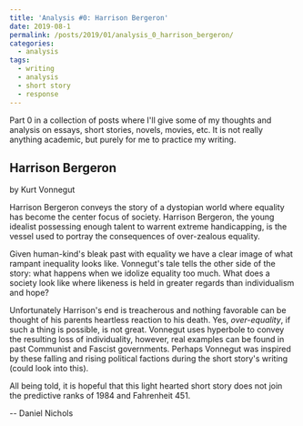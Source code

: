 ```yaml
---
title: 'Analysis #0: Harrison Bergeron'
date: 2019-08-1
permalink: /posts/2019/01/analysis_0_harrison_bergeron/
categories:
  - analysis
tags:
  - writing
  - analysis
  - short story
  - response
---
```


Part 0 in a collection of posts where I'll give some of my thoughts and analysis on essays, short stories, novels, movies, etc. It is not really anything academic, but purely for me to practice my writing.

Harrison Bergeron
----------------
by Kurt Vonnegut


Harrison Bergeron conveys the story of a dystopian world where equality has become the center focus of society. Harrison Bergeron, the young idealist possessing enough talent to warrent extreme handicapping, is the vessel used to portray the consequences of over-zealous equality.

Given human-kind's bleak past with equality we have a clear image of what rampant inequality looks like. Vonnegut's tale tells the other side of the story: what happens when we idolize equality too much. What does a society look like where likeness is held in greater regards than individualism and hope?

Unfortunately Harrison's end is treacherous and nothing favorable can be thought of his parents heartless reaction to his death. Yes, _over-equality_, if such a thing is possible, is not great. Vonnegut uses hyperbole to convey the resulting loss of individuality, however, real examples can be found in past Communist and Fascist governments. Perhaps Vonnegut was inspired by these falling and rising political factions during the short story's writing (could look into this).

All being told, it is hopeful that this light hearted short story does not join the predictive ranks of 1984 and Fahrenheit 451.

-- Daniel Nichols
